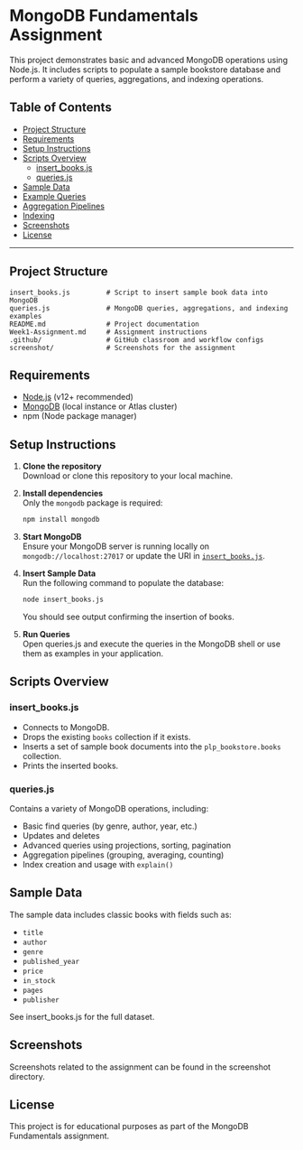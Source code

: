 # MongoDB Fundamentals Assignment

This project demonstrates basic and advanced MongoDB operations using Node.js. It includes scripts to populate a sample bookstore database and perform a variety of queries, aggregations, and indexing operations.

## Table of Contents

- [Project Structure](#project-structure)
- [Requirements](#requirements)
- [Setup Instructions](#setup-instructions)
- [Scripts Overview](#scripts-overview)
  - [insert_books.js](#insert_booksjs)
  - [queries.js](#queriesjs)
- [Sample Data](#sample-data)
- [Example Queries](#example-queries)
- [Aggregation Pipelines](#aggregation-pipelines)
- [Indexing](#indexing)
- [Screenshots](#screenshots)
- [License](#license)

---

## Project Structure

```
insert_books.js         # Script to insert sample book data into MongoDB
queries.js              # MongoDB queries, aggregations, and indexing examples
README.md               # Project documentation
Week1-Assignment.md     # Assignment instructions
.github/                # GitHub classroom and workflow configs
screenshot/             # Screenshots for the assignment
```

## Requirements

- [Node.js](https://nodejs.org/) (v12+ recommended)
- [MongoDB](https://www.mongodb.com/) (local instance or Atlas cluster)
- npm (Node package manager)

## Setup Instructions

1. **Clone the repository**  
   Download or clone this repository to your local machine.

2. **Install dependencies**  
   Only the `mongodb` package is required:
   ```sh
   npm install mongodb
   ```

3. **Start MongoDB**  
   Ensure your MongoDB server is running locally on `mongodb://localhost:27017` or update the URI in [`insert_books.js`](insert_books.js).

4. **Insert Sample Data**  
   Run the following command to populate the database:
   ```sh
   node insert_books.js
   ```
   You should see output confirming the insertion of books.

5. **Run Queries**  
   Open queries.js and execute the queries in the MongoDB shell or use them as examples in your application.

## Scripts Overview

### insert_books.js

- Connects to MongoDB.
- Drops the existing `books` collection if it exists.
- Inserts a set of sample book documents into the `plp_bookstore.books` collection.
- Prints the inserted books.

### queries.js

Contains a variety of MongoDB operations, including:

- Basic find queries (by genre, author, year, etc.)
- Updates and deletes
- Advanced queries using projections, sorting, pagination
- Aggregation pipelines (grouping, averaging, counting)
- Index creation and usage with `explain()`

## Sample Data

The sample data includes classic books with fields such as:
- `title`
- `author`
- `genre`
- `published_year`
- `price`
- `in_stock`
- `pages`
- `publisher`

See insert_books.js for the full dataset.

## Screenshots

Screenshots related to the assignment can be found in the screenshot directory.

## License

This project is for educational purposes as part of the MongoDB Fundamentals assignment.
```
